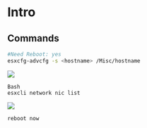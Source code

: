   # Intro
  
  ## Commands

````Bash
#Need Reboot: yes
esxcfg-advcfg -s <hostname> /Misc/hostname
````
[<img src="https://i.imgur.com/EboJ5QA.png">](https://i.imgur.com/EboJ5QA.png)

````
Bash
esxcli network nic list
````
[<img src="https://i.imgur.com/xvkcTwM.png">](https://i.imgur.com/xvkcTwM.png)

````Bash
reboot now
````
